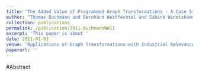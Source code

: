 ```yaml
---
title: "The Added Value of Programmed Graph Transformations - A Case Study from Software Configuration Management"
author: "Thomas Buchmann and Bernhard Westfechtel and Sabine Winetzhammer"
collection: publications
permalink: /publication/2011-BuchmannWW11
excerpt: 'This paper is about '
date: 2011-01-01
venue: 'Applications of Graph Transformations with Industrial Relevance - 4th International Symposium, AGTIVE 2011, Budapest, Hungary, October 4-7, 2011, Revised Selected and Invited Papers'
paperurl: ''
---
```


#Abstract
